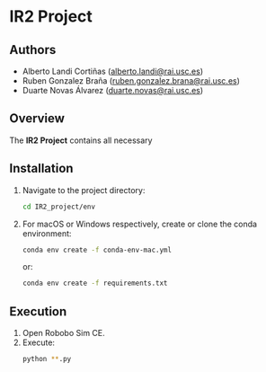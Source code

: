 # IR2 Project

## Authors
- Alberto Landi Cortiñas (alberto.landi@rai.usc.es)
- Ruben Gonzalez Braña (ruben.gonzalez.brana@rai.usc.es)
- Duarte Novas Álvarez (duarte.novas@rai.usc.es)

## Overview
The **IR2 Project** contains all necessary 

## Installation
1. Navigate to the project directory:
    ```bash
    cd IR2_project/env
    ```
2. For macOS or Windows respectively, create or clone the conda environment:
    ```bash
    conda env create -f conda-env-mac.yml
    ```
    or: 
    ```bash
    conda env create -f requirements.txt
    ```

## Execution
1. Open Robobo Sim CE.
2. Execute:
    ```bash
    python **.py
    ```




